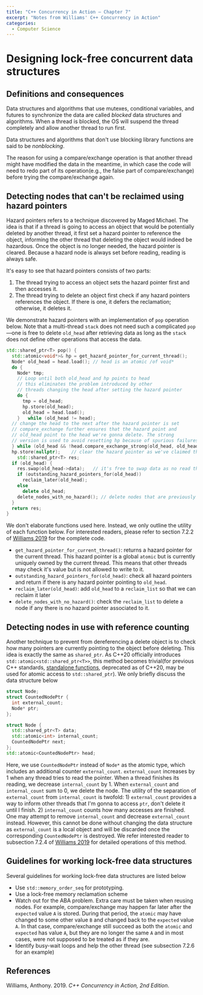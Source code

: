 ```yaml
---
title: "C++ Concurrency in Action — Chapter 7"
excerpt: "Notes from Williams' C++ Concurrency in Action"
categories:
  - Computer Science
---
```


# Designing lock-free concurrent data structures

## Definitions and consequences

Data structures and algorithms that use mutexes, conditional variables, and futures to synchronize the data are called *blocked* data structures and algorithms. When a thread is blocked, the OS will suspend the thread completely and allow another thread to run first.

Data structures and algorithms that don't use blocking library functions are said to be *nonblocking*. 

The reason for using a compare/exchange operation is that another thread might have modified the data in the meantime, in which case the code will need to redo part of its operation(e.g., the false part of compare/exchange) before trying the compare/exchange again.

## Detecting nodes that can't be reclaimed using hazard pointers

Hazard pointers refers to a technique discovered by Maged Michael. The idea is that if a thread is going to access an object that would be potentially deleted by another thread, it first set a hazard pointer to reference the object, informing the other thread that deleting the object would indeed be hazardous. Once the object is no longer needed, the hazard pointer is cleared. Because a hazard node is always set before reading, reading is always safe.

It's easy to see that hazard pointers consists of two parts:

1. The thread trying to access an object sets the hazard pointer first and then accesses it.
2. The thread trying to delete an object first check if any hazard pointers references the object. If there is one, it defers the reclamation; otherwise, it deletes it.

We demonstrate hazard pointers with an implementation of `pop` operation below. Note that a multi-thread `stack` does not need such a complicated `pop`—one is free to delete `old_head` after retrieving data as long as the `stack` does not define other operations that access the data.

```c++
std::shared_ptr<T> pop() {
  std::atomic<void*>& hp = get_hazard_pointer_for_current_thread();
  Node* old_head = head.load();	// head is an atomic /of void*
  do {
    Node* tmp;
    // Loop until both old_head and hp points to head
    // this eliminates the problem introduced by other 
    // threads changing the head after setting the hazard pointer
    do {
      tmp = old_head;
      hp.store(old_head);
      old_head = head.load();
    }	while (old_head != head);
  // change the head to the next after the hazard pointer is set
  // compare_exchange further ensures that the hazard point and 
  // old_head point to the head we're gonna delete. The strong
  // version is used to avoid resetting hp because of spurious failures
  } while (old_head && !head.compare_exchange_strong(old_head, old_head->next));
  hp.store(nullptr);	// clear the hazard pointer as we've claimed the old_head as ours
	std::shared_ptr<T> res;
  if (old_head) {
    res.swap(old_head->data);	// it's free to swap data as no read threads try to access data
    if (outstanding_hazard_pointers_for(old_head))
      reclaim_later(old_head);
    else
      delete old_head;
    delete_nodes_with_no_hazard(); // delete nodes that are previously stored by reclaim_later
  }
  return res;
}
```

We don't elaborate functions used here. Instead, we only outline the utility of each function below. For interested readers, please refer to section 7.2.2 of [Williams 2019](#ref1) for the complete code. 

- `get_hazard_pointer_for_current_thread()`: returns a hazard pointer for the current thread. This hazard pointer is a global `atomic` but is currently uniquely owned by the current thread. This means that other threads may check it's value but is not allowed to write to it.
- `outstanding_hazard_pointers_for(old_head)`: check all hazard pointers and return if there is any hazard pointer pointing to `old_head`.
- `reclaim_later(old_head)`: add `old_head` to a `reclaim_list` so that we can reclaim it later
- `delete_nodes_with_no_hazard()`: check the `reclaim_list` to delete a node if any there is no hazard pointer associated to it.

## Detecting nodes in use with reference counting

Another technique to prevent from dereferencing a delete object is to check how many pointers are currently pointing to the object before deleting. This idea is exactly the same as `shared_ptr`. As C++20 officially introduces `std::atomic<std::shared_ptr<T>>`, this method becomes trivial(for previous C++ standards, [standalone functions](https://en.cppreference.com/w/cpp/memory/shared_ptr/atomic), deprecated as of C++20, may be used for atomic access to `std::shared_ptr`). We only briefly discuss the data structure below

```c++
struct Node;
struct CountedNodePtr {
  int external_count;
  Node* ptr;
};

struct Node {
  std::shared_ptr<T> data;
  std::atomic<int> internal_count;
  CountedNodePtr next;
};
std::atomic<CountedNodePtr> head;
```

Here, we use `CountedNodePtr` instead of `Node*` as the atomic type, which includes an additional counter `external_count`. `external_count` increases by 1 when any thread tries to read the pointer. When a thread finishes its reading, we decrease `internal_count` by 1. When `external_count` and `internal_count` sum to 0, we delete the node. The utility of the separation of `external_count` from `internal_count` is twofold: 1) `external_count` provides a way to inform other threads that I'm gonna to access `ptr`, don't delete it until I finish. 2) `internal_count` counts how many accesses are finished. One may attempt to remove `internal_count` and decrease `external_count` instead. However, this cannot be done without changing the data structure as `external_count` is a local object and will be discarded once the corresponding `CountedNodePtr` is destroyed. We refer interested reader to subsection 7.2.4 of [Williams 2019](#ref1) for detailed operations of this method.

## Guidelines for working lock-free data structures

Several guidelines for working lock-free data structures are listed below

- Use `std::memory_order_seq` for prototyping. 
- Use a lock-free memory reclamation scheme
- Watch out for the ABA problem. Extra care must be taken when reusing nodes. For example, compare/exchange may happen far later after the `expected` value `A` is stored. During that period, the `atomic` may have changed to some other value `B` and changed back to the `expected` value `A`. In that case, compare/exchange still succeed as both the `atomic` and `expected` has value `A`, but they are no longer the same `A` and in most cases, were not supposed to be treated as if they are.
- Identify busy-wait loops and help the other thread (see subsection 7.2.6 for an example)

## References

<a name='ref1'></a>Williams, Anthony. 2019. *C++ Concurrency in Action, 2nd Edition*.

